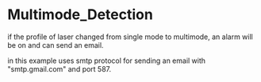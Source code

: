 # Multimode_Detection
if the profile of laser changed from single mode to multimode, an alarm will be on and can send an email.

in this example uses smtp protocol for sending an email with "smtp.gmail.com" and port 587.
